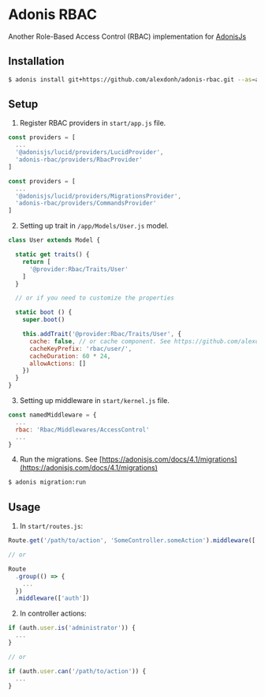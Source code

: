 # Adonis RBAC

Another Role-Based Access Control (RBAC) implementation for [AdonisJs](https://github.com/adonisjs/adonis-framework)

## Installation

```bash
$ adonis install git+https://github.com/alexdonh/adonis-rbac.git --as=adonis-rbac
```

## Setup

1. Register RBAC providers in `start/app.js` file.

```js
const providers = [
  ...
  '@adonisjs/lucid/providers/LucidProvider',
  'adonis-rbac/providers/RbacProvider'
]

const providers = [
  ...
  '@adonisjs/lucid/providers/MigrationsProvider',
  'adonis-rbac/providers/CommandsProvider'
]
```

2. Setting up trait in `/app/Models/User.js` model.

```js
class User extends Model {

  static get traits() {
    return [
      '@provider:Rbac/Traits/User'
    ]
  }

  // or if you need to customize the properties

  static boot () {
    super.boot()

    this.addTrait('@provider:Rbac/Traits/User', {
      cache: false, // or cache component. See https://github.com/alexdonh/adonis-cache.git
      cacheKeyPrefix: 'rbac/user/',
      cacheDuration: 60 * 24,
      allowActions: []
    })
  }
}
```

3. Setting up middleware in `start/kernel.js` file.

```js
const namedMiddleware = {
  ...
  rbac: 'Rbac/Middlewares/AccessControl'
  ...
}
```

4. Run the migrations. See [https://adonisjs.com/docs/4.1/migrations](https://adonisjs.com/docs/4.1/migrations)

```bash
$ adonis migration:run
```

## Usage

1. In `start/routes.js`:

```js
Route.get('/path/to/action', 'SomeController.someAction').middleware(['auth'])

// or

Route
  .group(() => {
    ...
  })
  .middleware(['auth'])
```

2. In controller actions:

```js
if (auth.user.is('administrator')) {
  ...
}

// or

if (auth.user.can('/path/to/action')) {
  ...
}
```